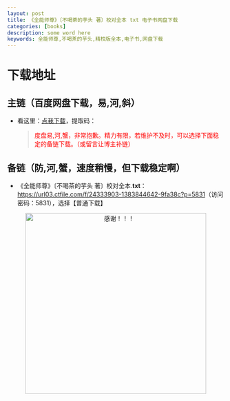 ```yaml
---
layout: post
title: 《全能师尊》〔不喝茶的芋头 著〕校对全本 txt 电子书网盘下载
categories: [books]
description: some word here
keywords: 全能师尊,不喝茶的芋头,精校版全本,电子书,网盘下载
---
```


# 下载地址

## 主链（百度网盘下载，易,河,斜）

- 看这里：[点我下载](https://pan.baidu.com/s/1iMXUbSbtZQZjDcqDmnWUyw?pwd=)，提取码：

  > <p style="color:red" >度盘易,河,蟹，非常抱歉。精力有限，若维护不及时，可以选择下面稳定的备链下载。（或留言让博主补链）</p>

## 备链（防,河,蟹，速度稍慢，但下载稳定啊）

- 《全能师尊》〔不喝茶的芋头 著〕校对全本.**txt**：<https://url03.ctfile.com/f/24333903-1383844642-9fa38c?p=5831>（访问密码：5831），选择【普通下载】

<div align="center"><img src="https://pic.imgdb.cn/item/6707df6bd29ded1a8ce37031.gif" alt="感谢！！！" width="420px" height="auto"/></div>
